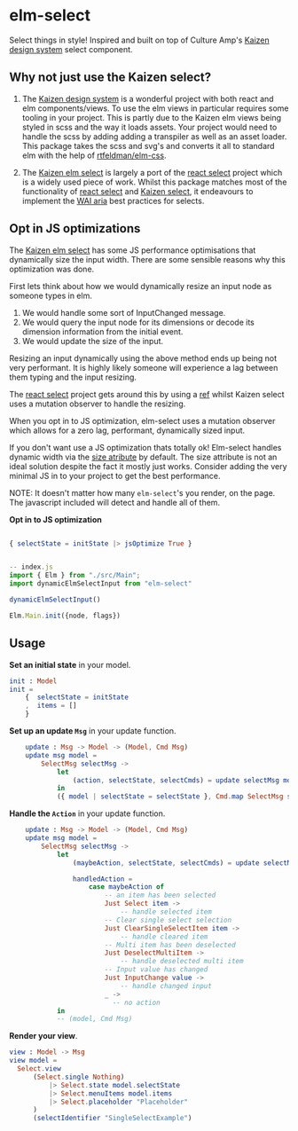 # elm-select
Select things in style! Inspired and built on top of Culture Amp's [Kaizen design system](https://cultureamp.design) select component. 

## Why not just use the Kaizen select?
1. The [Kaizen design system](https://cultureamp.design/) is a wonderful project with both react and elm components/views. To use the elm views in particular requires some tooling in your project. This is partly due to the Kaizen elm views being styled in scss and the way it loads assets. Your project would need to handle the scss by adding adding a transpiler as well as an asset loader. This package takes the scss and svg's and converts it all to standard elm with the help of [rtfeldman/elm-css](https://package.elm-lang.org/packages/rtfeldman/elm-css/latest/).

2. The [Kaizen elm select](https://cultureamp.design/storybook/?path=/story/select-elm--multi-select-searchable) is largely a port of the [react select](https://react-select.com/home) project which is a widely used piece of work. Whilst this package matches most of the functionality of [react select]() and [Kaizen select](), it endeavours to implement the [WAI aria](https://www.w3.org/TR/wai-aria-practices/examples/combobox/aria1.1pattern/listbox-combo.html) best practices for selects.

## Opt in JS optimizations
The [Kaizen elm select](https://cultureamp.design/storybook/?path=/story/select-elm--multi-select-searchable) has some JS performance optimisations that dynamically size the input width. There are some sensible reasons why this optimization was done.

First lets think about how we would dynamically resize an input node as someone types in elm. 
1. We would handle some sort of InputChanged message.
2. We would query the input node for its dimensions or decode its dimension information from the initial event.
3. We would update the size of the input.

Resizing an input dynamically using the above method ends up being not very performant. It is highly likely someone will experience a lag between them typing and the input resizing.

The [react select](https://react-select.com/home) project gets around this by using a [ref](https://reactjs.org/docs/refs-and-the-dom.html) whilst Kaizen select uses a mutation observer to handle the resizing.

When you opt in to JS optimization, elm-select uses a mutation observer which allows for a zero lag, performant, dynamically sized input.

If you don't want use a JS optimization thats totally ok! Elm-select handles dynamic width via the [size atribute](https://developer.mozilla.org/en-US/docs/Web/HTML/Attributes/size) by default. The size attribute is not an ideal solution despite the fact it mostly just works. Consider adding the very minimal JS in to your project to get the best performance.

NOTE: It doesn't matter how many `elm-select`'s you render, on the page. The javascript included will detect and handle all of them.

__Opt in to JS optimization__
```elm

{ selectState = initState |> jsOptimize True }
```

```javascript

-- index.js 
import { Elm } from "./src/Main";
import dynamicElmSelectInput from "elm-select"

dynamicElmSelectInput()

Elm.Main.init({node, flags})
```

## Usage
__Set an initial state__ in your model.

```elm
init : Model
init = 
    {  selectState = initState
    ,  items = []
    }
```

__Set up an update `Msg`__ in your update function.

```elm
    update : Msg -> Model -> (Model, Cmd Msg)
    update msg model =
        SelectMsg selectMsg ->
            let
                (action, selectState, selectCmds) = update selectMsg model.selectState
            in
            ({ model | selectState = selectState }, Cmd.map SelectMsg selectCmds)

```

__Handle the `Action`__ in your update function.

```elm
    update : Msg -> Model -> (Model, Cmd Msg)
    update msg model =
        SelectMsg selectMsg ->
            let
                (maybeAction, selectState, selectCmds) = update selectMsg model.selectState

                handledAction =
                    case maybeAction of 
                        -- an item has been selected
                        Just Select item ->
                            -- handle selected item
                        -- Clear single select selection
                        Just ClearSingleSelectItem item ->
                            -- handle cleared item
                        -- Multi item has been deselected
                        Just DeselectMultiItem ->
                            -- handle deselected multi item
                        -- Input value has changed
                        Just InputChange value ->
                            -- handle changed input
                        _ ->
                          -- no action
            in
            -- (model, Cmd Msg)
```

__Render your view__.

```elm
view : Model -> Msg
view model =
  Select.view 
      (Select.single Nothing)
          |> Select.state model.selectState
          |> Select.menuItems model.items
          |> Select.placeholder "Placeholder"
      )
      (selectIdentifier "SingleSelectExample")
```

